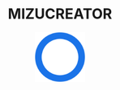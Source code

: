 <h1 align="center">MIZUCREATOR</h1>
<p align="center">
  <img src="logo/logo-blue.svg" height="100px"/>
</p>
